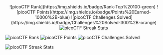
<div align="center"> 
  <!-- Custom picoCTF Badges -->
  ![picoCTF Rank](https://img.shields.io/badge/Rank-Top%20100-green)
  ![picoCTF Points](https://img.shields.io/badge/Points%20Earned-10000%2B-blue)
  ![picoCTF Challenges Solved](https://img.shields.io/badge/Challenges%20Solved-300%2B-orange)
</div> 

<div align="center">
  <!-- Custom picoCTF Streak Stats -->
  <img src="https://picoctf-stats.vercel.app/api/streak?username=tawfique&theme=github_dark&hide_border=true" alt="picoCTF Streak Stats">
</div>

![picoCTF Rank](https://img.shields.io/badge/Rank-Top%20100-green)
![picoCTF Points](https://img.shields.io/badge/Points%20Earned-10000%2B-blue)
![picoCTF Challenges Solved](https://img.shields.io/badge/Challenges%20Solved-300%2B-orange)

  <img src="https://picoctf-stats.vercel.app/api/streak?username=tawfique&theme=github_dark&hide_border=true" alt="picoCTF Streak Stats">
